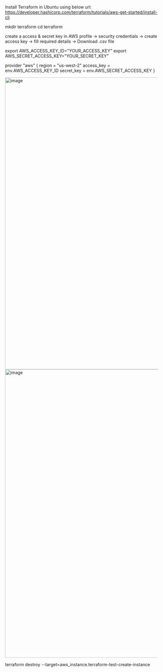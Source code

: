 Install Terraform in Ubuntu using below url:
https://developer.hashicorp.com/terraform/tutorials/aws-get-started/install-cli

mkdir terraform
cd terraform

create a access & secret key in AWS
profile -> security credentials -> create access key -> fill required details -> Download .csv file

export AWS_ACCESS_KEY_ID="YOUR_ACCESS_KEY"
export AWS_SECRET_ACCESS_KEY="YOUR_SECRET_KEY"

provider "aws" {
  region     = "us-west-2"
  access_key = env.AWS_ACCESS_KEY_ID
  secret_key = env.AWS_SECRET_ACCESS_KEY
}

<img width="960" alt="image" src="https://github.com/user-attachments/assets/14b1acef-499c-425c-9bba-94cc216e2685" />


<img width="948" alt="image" src="https://github.com/user-attachments/assets/e3639d6a-0aed-4420-9b0a-0abf1c8f89e9" />


terraform destroy --target=aws_instance.terraform-test-create-instance

